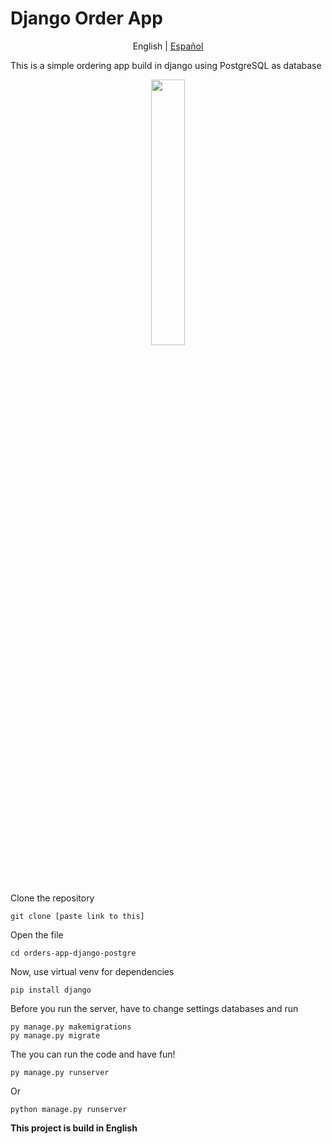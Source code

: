 # Django Order App
<p align="center">
  <span>English</span> |
  <a href="https://github.com/Fonsii/orders-app-django-postgre/blob/main/lang/spanish/README.md">Español</a>
</p>


This is a simple ordering app build in django using PostgreSQL as database

<p align="center" width="100%">
    <img width="33%" src="https://github.com/Fonsii/orders-app-django-postgre/blob/main/resources/readme_utils/web_blog_main_page.png"> 
</p>

Clone the repository

    git clone [paste link to this]

Open the file

    cd orders-app-django-postgre

Now, use virtual venv for dependencies

    pip install django

Before you run the server, have to change settings databases and run

    py manage.py makemigrations
    py manage.py migrate

The you can run the code and have fun!

    py manage.py runserver
    
Or

    python manage.py runserver

**This project is build in English**